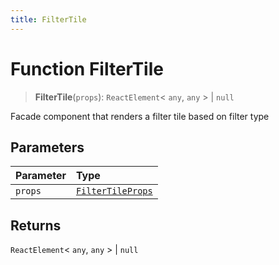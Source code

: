 ```yaml
---
title: FilterTile
---
```


# Function FilterTile

> **FilterTile**(`props`): `ReactElement`\< `any`, `any` \> \| `null`

Facade component that renders a filter tile based on filter type

## Parameters

| Parameter | Type |
| :------ | :------ |
| `props` | [`FilterTileProps`](../interfaces/interface.FilterTileProps.md) |

## Returns

`ReactElement`\< `any`, `any` \> \| `null`

